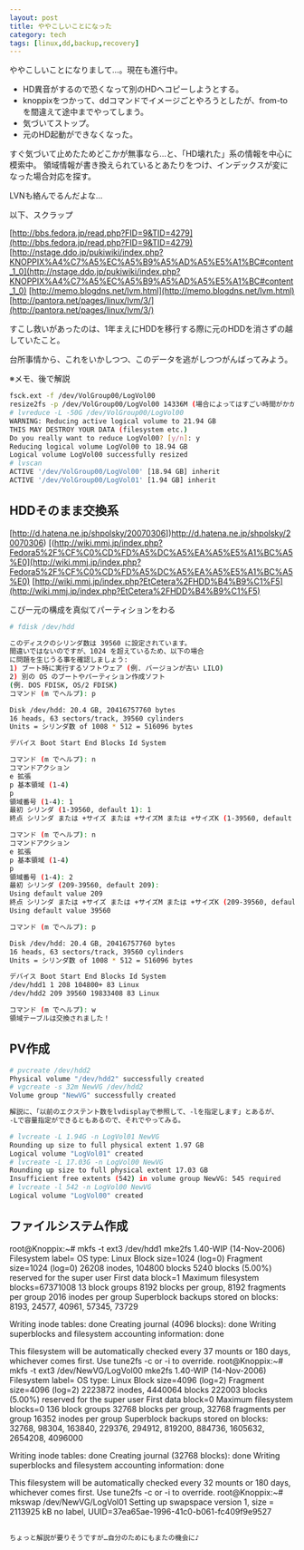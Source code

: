 ```yaml
---
layout: post
title: ややこしいことになった
category: tech
tags: [linux,dd,backup,recovery]
---
```


ややこしいことになりまして…。現在も進行中。

+ HD異音がするので恐くなって別のHDへコピーしようとする。
+ knoppixをつかって、ddコマンドでイメージごとやろうとしたが、from-toを間違えて途中までやってしまう。
+ 気づいてストップ。
+ 元のHD起動ができなくなった。

すぐ気づいて止めたためどこかが無事なら…と、「HD壊れた」系の情報を中心に模索中。
領域情報が書き換えられているとあたりをつけ、インデックスが変になった場合対応を探す。

LVNも絡んでるんだよな…

以下、スクラップ

[http://bbs.fedora.jp/read.php?FID=9&TID=4279](http://bbs.fedora.jp/read.php?FID=9&TID=4279)
[http://nstage.ddo.jp/pukiwiki/index.php?KNOPPIX%A4%C7%A5%EC%A5%B9%A5%AD%A5%E5%A1%BC#content_1_0](http://nstage.ddo.jp/pukiwiki/index.php?KNOPPIX%A4%C7%A5%EC%A5%B9%A5%AD%A5%E5%A1%BC#content_1_0)
[http://memo.blogdns.net/lvm.html](http://memo.blogdns.net/lvm.html)
[http://pantora.net/pages/linux/lvm/3/](http://pantora.net/pages/linux/lvm/3/)

すこし救いがあったのは、1年まえにHDDを移行する際に元のHDDを消さずの越していたこと。

台所事情から、これをいかしつつ、このデータを逃がしつつがんばってみよう。


※メモ、後で解説

```bash
fsck.ext -f /dev/VolGroup00/LogVol00
resize2fs -p /dev/VolGroup00/LogVol00 14336M (場合によってはすごい時間がかかる)
# lvreduce -L -50G /dev/VolGroup00/LogVol00
WARNING: Reducing active logical volume to 21.94 GB
THIS MAY DESTROY YOUR DATA (filesystem etc.)
Do you really want to reduce LogVol00? [y/n]: y
Reducing logical volume LogVol00 to 18.94 GB
Logical volume LogVol00 successfully resized
# lvscan
ACTIVE '/dev/VolGroup00/LogVol00' [18.94 GB] inherit
ACTIVE '/dev/VolGroup00/LogVol01' [1.94 GB] inherit
```

## HDDそのまま交換系

[http://d.hatena.ne.jp/shpolsky/20070306])http://d.hatena.ne.jp/shpolsky/20070306)
[(http://wiki.mmj.jp/index.php?Fedora5%2F%CF%C0%CD%FD%A5%DC%A5%EA%A5%E5%A1%BC%A5%E0](http://wiki.mmj.jp/index.php?Fedora5%2F%CF%C0%CD%FD%A5%DC%A5%EA%A5%E5%A1%BC%A5%E0)
[http://wiki.mmj.jp/index.php?EtCetera%2FHDD%B4%B9%C1%F5](http://wiki.mmj.jp/index.php?EtCetera%2FHDD%B4%B9%C1%F5)

こぴー元の構成を真似てパーティションをわる

```bash
# fdisk /dev/hdd

このディスクのシリンダ数は 39560 に設定されています。
間違いではないのですが、1024 を超えているため、以下の場合
に問題を生じうる事を確認しましょう:
1) ブート時に実行するソフトウェア (例. バージョンが古い LILO)
2) 別の OS のブートやパーティション作成ソフト
(例. DOS FDISK, OS/2 FDISK)
コマンド (m でヘルプ): p

Disk /dev/hdd: 20.4 GB, 20416757760 bytes
16 heads, 63 sectors/track, 39560 cylinders
Units = シリンダ数 of 1008 * 512 = 516096 bytes

デバイス Boot Start End Blocks Id System

コマンド (m でヘルプ): n
コマンドアクション
e 拡張
p 基本領域 (1-4)
p
領域番号 (1-4): 1
最初 シリンダ (1-39560, default 1): 1
終点 シリンダ または +サイズ または +サイズM または +サイズK (1-39560, default 39560): 208

コマンド (m でヘルプ): n
コマンドアクション
e 拡張
p 基本領域 (1-4)
p
領域番号 (1-4): 2
最初 シリンダ (209-39560, default 209):
Using default value 209
終点 シリンダ または +サイズ または +サイズM または +サイズK (209-39560, default 39560):
Using default value 39560

コマンド (m でヘルプ): p

Disk /dev/hdd: 20.4 GB, 20416757760 bytes
16 heads, 63 sectors/track, 39560 cylinders
Units = シリンダ数 of 1008 * 512 = 516096 bytes

デバイス Boot Start End Blocks Id System
/dev/hdd1 1 208 104800+ 83 Linux
/dev/hdd2 209 39560 19833408 83 Linux

コマンド (m でヘルプ): w
領域テーブルは交換されました！
```

## PV作成

```bash
# pvcreate /dev/hdd2
Physical volume "/dev/hdd2" successfully created
# vgcreate -s 32m NewVG /dev/hdd2
Volume group "NewVG" successfully created

解説に、「以前のエクステント数をlvdisplayで参照して、-lを指定します」とあるが、
-Lで容量指定ができるともあるので、それでやってみる。

# lvcreate -L 1.94G -n LogVol01 NewVG
Rounding up size to full physical extent 1.97 GB
Logical volume "LogVol01" created
# lvcreate -L 17.03G -n LogVol00 NewVG
Rounding up size to full physical extent 17.03 GB
Insufficient free extents (542) in volume group NewVG: 545 required
# lvcreate -l 542 -n LogVol00 NewVG
Logical volume "LogVol00" created
```

## ファイルシステム作成

root@Knoppix:~# mkfs -t ext3 /dev/hdd1
mke2fs 1.40-WIP (14-Nov-2006)
Filesystem label=
OS type: Linux
Block size=1024 (log=0)
Fragment size=1024 (log=0)
26208 inodes, 104800 blocks
5240 blocks (5.00%) reserved for the super user
First data block=1
Maximum filesystem blocks=67371008
13 block groups
8192 blocks per group, 8192 fragments per group
2016 inodes per group
Superblock backups stored on blocks:
8193, 24577, 40961, 57345, 73729

Writing inode tables: done
Creating journal (4096 blocks): done
Writing superblocks and filesystem accounting information: done

This filesystem will be automatically checked every 37 mounts or
180 days, whichever comes first. Use tune2fs -c or -i to override.
root@Knoppix:~# mkfs -t ext3 /dev/NewVG/LogVol00
mke2fs 1.40-WIP (14-Nov-2006)
Filesystem label=
OS type: Linux
Block size=4096 (log=2)
Fragment size=4096 (log=2)
2223872 inodes, 4440064 blocks
222003 blocks (5.00%) reserved for the super user
First data block=0
Maximum filesystem blocks=0
136 block groups
32768 blocks per group, 32768 fragments per group
16352 inodes per group
Superblock backups stored on blocks:
32768, 98304, 163840, 229376, 294912, 819200, 884736, 1605632, 2654208,
4096000

Writing inode tables: done
Creating journal (32768 blocks): done
Writing superblocks and filesystem accounting information: done

This filesystem will be automatically checked every 32 mounts or
180 days, whichever comes first. Use tune2fs -c or -i to override.
root@Knoppix:~# mkswap /dev/NewVG/LogVol01
Setting up swapspace version 1, size = 2113925 kB
no label, UUID=37ea65ae-1996-41c0-b061-fc409f9e9527
```

ちょっと解説が要りそうですが…自分のためにもまたの機会に♪
